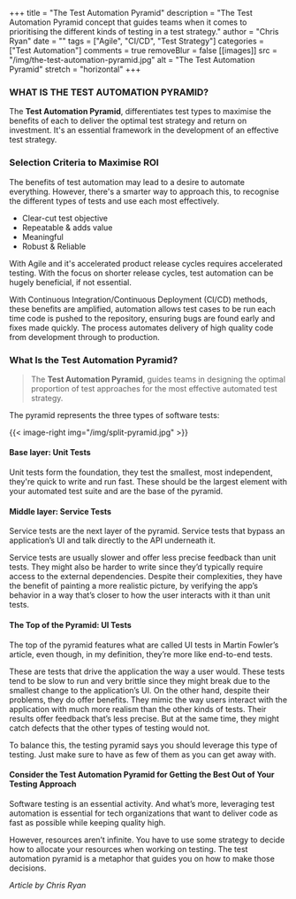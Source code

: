 +++
title = "The Test Automation Pyramid"
description = "The Test Automation Pyramid concept that guides teams when it comes to prioritising the different kinds of testing in a test strategy."
author = "Chris Ryan"
date = ""
tags = ["Agile", "CI/CD", "Test Strategy"]
categories = ["Test Automation"]
comments = true
removeBlur = false
[[images]]
  src = "/img/the-test-automation-pyramid.jpg"
  alt = "The Test Automation Pyramid"
  stretch = "horizontal"
+++

### WHAT IS THE TEST AUTOMATION PYRAMID?

The **Test Automation Pyramid**, differentiates test types to maximise the benefits of each to deliver the optimal test strategy and return on investment. It's an essential framework in the development of an effective test strategy.

### Selection Criteria to Maximise ROI

The benefits of test automation may lead to a desire to automate everything. However, there's a smarter way to approach this, to recognise the different types of tests and use each most effectively.

- Clear-cut test objective
- Repeatable & adds value
- Meaningful
- Robust & Reliable

With Agile and it's accelerated product release cycles requires accelerated testing. With the focus on shorter release cycles, test automation can be hugely beneficial, if not essential.

With Continuous Integration/Continuous Deployment (CI/CD) methods, these benefits are amplified, automation allows test cases to be run each time code is pushed to the repository, ensuring bugs are found early and fixes made quickly. The process automates delivery of high quality code from development through to production.

### What Is the Test Automation Pyramid?

> The **Test Automation Pyramid**, guides teams in designing the optimal proportion of test approaches for the most effective automated test strategy.

The pyramid represents the three types of software tests:

{{< image-right img="/img/split-pyramid.jpg"  >}}

#### Base layer: Unit Tests

Unit tests form the foundation, they test the smallest, most independent, they're quick to write and run fast. These should be the largest element with your automated test suite and are the base of the pyramid.

#### Middle layer: Service Tests

Service tests are the next layer of the pyramid. Service tests that bypass an application’s UI and talk directly to the API underneath it.

Service tests are usually slower and offer less precise feedback than unit tests. They might also be harder to write since they’d typically require access to the external dependencies. Despite their complexities, they have the benefit of painting a more realistic picture, by verifying the app’s behavior in a way that’s closer to how the user interacts with it than unit tests.

#### The Top of the Pyramid: UI Tests

The top of the pyramid features what are called UI tests in Martin Fowler’s article, even though, in my definition, they’re more like end-to-end tests.

These are tests that drive the application the way a user would. These tests tend to be slow to run and very brittle since they might break due to the smallest change to the application’s UI. On the other hand, despite their problems, they do offer benefits. They mimic the way users interact with the application with much more realism than the other kinds of tests. Their results offer feedback that’s less precise. But at the same time, they might catch defects that the other types of testing would not.

To balance this, the testing pyramid says you should leverage this type of testing. Just make sure to have as few of them as you can get away with.

#### Consider the Test Automation Pyramid for Getting the Best Out of Your Testing Approach

Software testing is an essential activity. And what’s more, leveraging test automation is essential for tech organizations that want to deliver code as fast as possible while keeping quality high.

However, resources aren’t infinite. You have to use some strategy to decide how to allocate your resources when working on testing. The test automation pyramid is a metaphor that guides you on how to make those decisions.

_Article by Chris Ryan_
